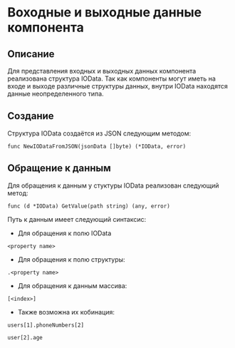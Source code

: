 # Воходные и выходные данные компонента

## Описание

Для представления входных и выходных данных компонента реализована структура IOData.
Так как компоненты могут иметь на входе и выходе различные структуры данных, внутри 
IOData находятся данные неопределенного типа.


## Создание 

Структура IOData создаётся из JSON следующим методом:

```golang
func NewIODataFromJSON(jsonData []byte) (*IOData, error) 
```

## Обращение к данным

Для обращения к данным у стуктуры IOData реализован следующий метод:

```golang
func (d *IOData) GetValue(path string) (any, error)
```

Путь к данным имеет следующий синтаксис:


- Для обращения к полю IOData
```
<property name>
```

- Для обращения к полю структуры:
```
.<property name>
```

- Для обращения к данным массива:
```
[<index>]
```

- Также возможна их кобинация:

```
users[1].phoneNumbers[2]
```
```
user[2].age
```
